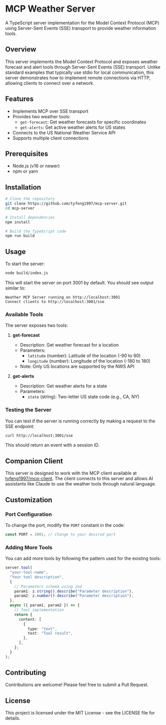 # MCP Weather Server

A TypeScript server implementation for the Model Context Protocol (MCP) using Server-Sent Events (SSE) transport to provide weather information tools.

## Overview

This server implements the Model Context Protocol and exposes weather forecast and alert tools through Server-Sent Events (SSE) transport. Unlike standard examples that typically use stdio for local communication, this server demonstrates how to implement remote connections via HTTP, allowing clients to connect over a network.

## Features

- Implements MCP over SSE transport
- Provides two weather tools:
  - `get-forecast`: Get weather forecasts for specific coordinates
  - `get-alerts`: Get active weather alerts for US states
- Connects to the US National Weather Service API
- Supports multiple client connections

## Prerequisites

- Node.js (v16 or newer)
- npm or yarn

## Installation

```bash
# Clone the repository
git clone https://github.com/tyfeng1997/mcp-server.git
cd mcp-server

# Install dependencies
npm install

# Build the TypeScript code
npm run build
```

## Usage

To start the server:

```bash
node build/index.js
```

This will start the server on port 3001 by default. You should see output similar to:

```
Weather MCP Server running on http://localhost:3001
Connect clients to http://localhost:3001/sse
```

### Available Tools

The server exposes two tools:

1. **get-forecast**

   - Description: Get weather forecast for a location
   - Parameters:
     - `latitude` (number): Latitude of the location (-90 to 90)
     - `longitude` (number): Longitude of the location (-180 to 180)
   - Note: Only US locations are supported by the NWS API

2. **get-alerts**
   - Description: Get weather alerts for a state
   - Parameters:
     - `state` (string): Two-letter US state code (e.g., CA, NY)

### Testing the Server

You can test if the server is running correctly by making a request to the SSE endpoint:

```bash
curl http://localhost:3001/sse
```

This should return an event with a session ID.

## Companion Client

This server is designed to work with the MCP client available at [tyfeng1997/mcp-client](https://github.com/tyfeng1997/mcp-client). The client connects to this server and allows AI assistants like Claude to use the weather tools through natural language.

## Customization

### Port Configuration

To change the port, modify the `PORT` constant in the code:

```typescript
const PORT = 3001; // Change to your desired port
```

### Adding More Tools

You can add more tools by following the pattern used for the existing tools:

```typescript
server.tool(
  "your-tool-name",
  "Your tool description",
  {
    // Parameters schema using zod
    param1: z.string().describe("Parameter description"),
    param2: z.number().describe("Parameter description"),
  },
  async ({ param1, param2 }) => {
    // Tool implementation
    return {
      content: [
        {
          type: "text",
          text: "Tool result",
        },
      ],
    };
  }
);
```

## Contributing

Contributions are welcome! Please feel free to submit a Pull Request.

## License

This project is licensed under the MIT License - see the LICENSE file for details.
